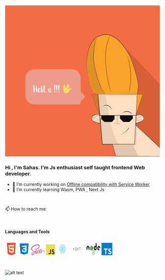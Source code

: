 
![alt text](https://github.com/SahasSaurav/SahasSaurav/blob/main/assets/hello.svg)
<br>

### Hi , I'm Sahas. I'm Js enthusiast self taught frontend Web developer.

- 🔭 I’m currently working on [Offline compatibility with Service Worker](https://github.com/SahasSaurav/next_pomodoro/blob/main/public/sw.js)
- 🌱 I’m currently learning Wasm, PWA , Next Js

<br>

📫 How to reach me: 

<br>

#### Languages and Tools
<code><img src="https://github.com/SahasSaurav/SahasSaurav/blob/main/assets/HTML5_logo_and_wordmark.svg" height="50" width="40" alt="HTML" /></code>
<code><img src="https://github.com/SahasSaurav/SahasSaurav/blob/main/assets/kisspng-web-development-cascading-style-sheets-css3-comput-css-5ada20be5eed10.7390827615242446703888.png" height="40" width="36" alt="CSS" /></code>
<code><img src="https://github.com/SahasSaurav/SahasSaurav/blob/main/assets/1024px-Sass_Logo_Color.svg.png" height="35" width="45" alt="Scss" /></code>
<code><img src="https://github.com/SahasSaurav/SahasSaurav/blob/main/assets/JavaScript-logo.png" height="35" width="30" alt="JavaScript" /></code>
<code><img src="https://github.com/SahasSaurav/SahasSaurav/blob/main/assets/1280px-React-icon.svg.png" height="40" width="40" alt="React" /></code>
<code><img src="https://github.com/SahasSaurav/SahasSaurav/blob/main/assets/nextjs-logo.png" height="40" width="50" alt="Next.Js" /></code>
<code><img src="https://github.com/SahasSaurav/SahasSaurav/blob/main/assets/1280px-Node.js_logo.svg.png" height="40" width="45" alt="Node Js" /></code>
<code><img src="https://github.com/SahasSaurav/SahasSaurav/blob/main/assets/1_mn6bOs7s6Qbao15PMNRyOA.png" height="40" width="35" alt="Typescript" /></code>
   
 <br>

   
![alt text](https://github-readme-stats.anuraghazra1.vercel.app/api/top-langs/?username=SahasSaurav&layout=compact&theme=material-palenight)
